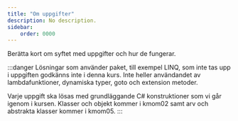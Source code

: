 ```yaml
---
title: "Om uppgifter" 
description: No description.
sidebar:
    order: 0000
---
```


Berätta kort om syftet med uppgifter och hur de fungerar.

:::danger
Lösningar som använder paket, till exempel LINQ, som inte tas upp i uppgiften godkänns inte i denna kurs. Inte heller användandet av lambdafunktioner, dynamiska typer, goto och extension metoder.

Varje uppgift ska lösas med grundläggande C# konstruktioner som vi går igenom i kursen. Klasser och objekt kommer i kmom02 samt arv och abstrakta klasser kommer i kmom05.
:::

